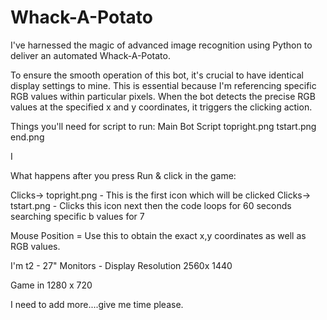 # Whack-A-Potato
I've harnessed the magic of advanced image recognition using Python to deliver an automated Whack-A-Potato.

To ensure the smooth operation of this bot, it's crucial to have identical display settings to mine. This is essential because I'm referencing specific RGB values within particular pixels. When the bot detects the precise RGB values at the specified x and y coordinates, it triggers the clicking action.

Things you'll need for script to run:
Main Bot Script
topright.png
tstart.png
end.png

I



What happens after you press Run & click in the game:

Clicks-> topright.png - This is the first icon which will be clicked
Clicks-> tstart.png - Clicks this icon next
then the code loops for 60 seconds searching specific b values for 7 

Mouse Position = Use this to obtain the exact x,y coordinates as well as RGB values.

I'm t2 - 27" Monitors - Display Resolution 2560x 1440

Game in 1280 x 720 





I need to add more....give me time please.
